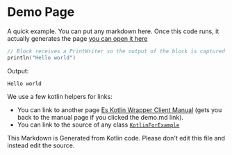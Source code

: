 # Demo Page

A quick example. You can put any markdown here.
Once this code runs, it actually generates the page [you can open it here](demo.md)

```kotlin
// Block receives a PrintWriter so the output of the block is captured and shown.
println("Hello world")
```

Output:

```
Hello world

```

We use a few kotlin helpers for links:

- You can link to another page [Es Kotlin Wrapper Client Manual](index.md) (gets you back to the manual page if you
clicked the demo.md link).
- You can link to the source of any class [`KotlinForExample`](src/test/kotlin/io/inbot/eskotlinwrapper/manual/KotlinForExample.kt)


This Markdown is Generated from Kotlin code. Please don't edit this file and instead edit the source.